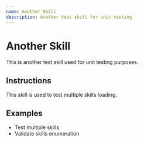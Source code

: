 ```yaml
---
name: Another Skill
description: Another test skill for unit testing
---
```


# Another Skill

This is another test skill used for unit testing purposes.

## Instructions

This skill is used to test multiple skills loading.

## Examples

- Test multiple skills
- Validate skills enumeration
